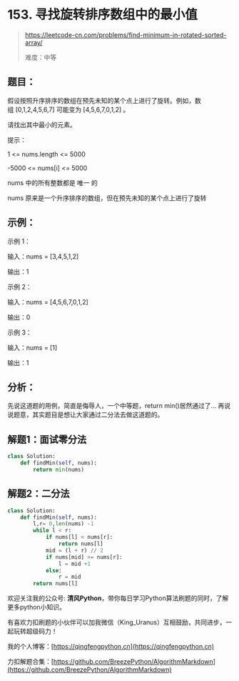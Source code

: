 # 153. 寻找旋转排序数组中的最小值
> https://leetcode-cn.com/problems/find-minimum-in-rotated-sorted-array/
>
> 难度：中等

## 题目：

假设按照升序排序的数组在预先未知的某个点上进行了旋转。例如，数组 [0,1,2,4,5,6,7] 可能变为 [4,5,6,7,0,1,2] 。

请找出其中最小的元素。

提示：

1 <= nums.length <= 5000

-5000 <= nums[i] <= 5000

nums 中的所有整数都是 唯一 的

nums 原来是一个升序排序的数组，但在预先未知的某个点上进行了旋转


## 示例：

示例 1：

输入：nums = [3,4,5,1,2]

输出：1

示例 2：

输入：nums = [4,5,6,7,0,1,2]

输出：0

示例 3：

输入：nums = [1]

输出：1


## 分析：

先说这道题的用例，简直是侮辱人，一个中等题，return min()居然通过了...
再说说题意，其实题目是想让大家通过二分法去做这道题的。

## 解题1：面试零分法

```python
class Solution:
    def findMin(self, nums):
        return min(nums)
```

## 解题2：二分法
```python
class Solution:
    def findMin(self, nums):
        l,r= 0,len(nums) -1
        while l < r:
            if nums[l] < nums[r]:
                return nums[l]
            mid = (l + r) // 2
            if nums[mid] >= nums[r]:
                l = mid +1
            else:  
                r = mid
        return nums[l]
```

欢迎关注我的公众号: **清风Python**，带你每日学习Python算法刷题的同时，了解更多python小知识。

有喜欢力扣刷题的小伙伴可以加我微信（King_Uranus）互相鼓励，共同进步，一起玩转超级码力！

我的个人博客：[https://qingfengpython.cn](https://qingfengpython.cn)

力扣解题合集：[https://github.com/BreezePython/AlgorithmMarkdown](https://github.com/BreezePython/AlgorithmMarkdown)
